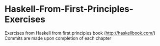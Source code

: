 # Haskell-From-First-Principles-Exercises
Exercises from Haskell from first principles book (http://haskellbook.com/) 
Commits are made upon completion of each chapter
